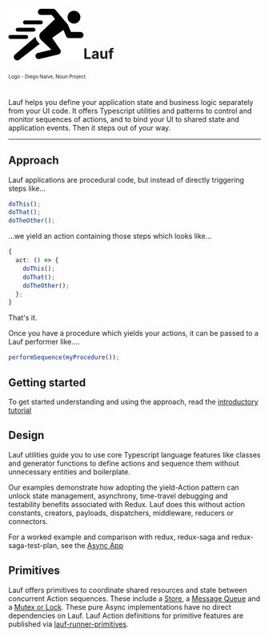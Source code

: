 <img src="https://github.com/cefn/lauf/raw/main/vector/logo.png" alt="Logo - Image of Runner" align="left"><br></br>

# Lauf

<sub><sup>Logo - Diego Naive, Noun Project.</sup></sub>
<br></br>

Lauf helps you define your application state and business logic separately from your UI code. It offers Typescript utilities and patterns to control and monitor sequences of actions, and to bind your UI to shared state and application events. Then it steps out of your way.

<hr>

## Approach

Lauf applications are procedural code, but instead of directly triggering steps like...

```typescript
doThis();
doThat();
doTheOther();
```

...we yield an action containing those steps which looks like...

```typescript
{
  act: () => {
    doThis();
    doThat();
    doTheOther();
  };
}
```

That's it.

Once you have a procedure which yields your actions, it can be passed to a Lauf performer like....

```typescript
performSequence(myProcedure());
```

## Getting started

To get started understanding and using the approach, read the [introductory tutorial](./docs/index.md)

## Design

Lauf utilities guide you to use core Typescript language features like classes and generator functions to define actions and sequence them without unnecessary entities and boilerplate.

Our examples demonstrate how adopting the yield-Action pattern can unlock state management, asynchrony, time-travel debugging and testability benefits associated with Redux. Lauf does this without action constants, creators, payloads, dispatchers, middleware, reducers or connectors.

For a worked example and comparison with redux, redux-saga and redux-saga-test-plan, see the [Async App](./apps/lauf-example-async/README.md)

## Primitives

Lauf offers primitives to coordinate shared resources and state between concurrent Action sequences. These include a [Store](./modules/lauf-store), a [Message Queue](./modules/lauf-queue) and a [Mutex or Lock](./modules/lauf-lock). These pure Async implementations have no direct dependencies on Lauf. Lauf Action definitions for primitive features are published via [lauf-runner-primitives](./modules/lauf-runner-primitives).
